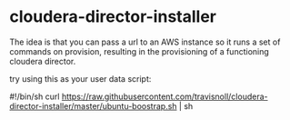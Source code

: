 # cloudera-director-installer
The idea is that you can pass a url to an AWS instance so it runs a set of commands on provision, resulting in the provisioning of a functioning cloudera director.


try using this as your user data script:

#!/bin/sh
curl https://raw.githubusercontent.com/travisnoll/cloudera-director-installer/master/ubuntu-boostrap.sh | sh

